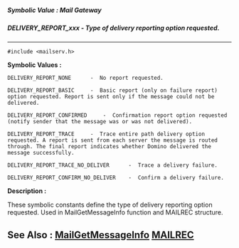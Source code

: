 ##### Symbolic Value : Mail Gateway
##### DELIVERY_REPORT_xxx - Type of delivery reporting option requested.
---
```
#include <mailserv.h>
```

**Symbolic Values :**

	DELIVERY_REPORT_NONE	  -  No report requested.

	DELIVERY_REPORT_BASIC	  -  Basic report (only on failure report) option requested. Report is sent only if the message could not be delivered.

	DELIVERY_REPORT_CONFIRMED	  -  Confirmation report option requested (notify sender that the message was or was not delivered).

	DELIVERY_REPORT_TRACE	  -  Trace entire path delivery option requested. A report is sent from each server the message is routed through. The final report indicates whether Domino delivered the message successfully.

	DELIVERY_REPORT_TRACE_NO_DELIVER	  -  Trace a delivery failure.

	DELIVERY_REPORT_CONFIRM_NO_DELIVER	  -  Confirm a delivery failure.


**Description :**

These symbolic constants define the type of delivery reporting option requested.  Used in MailGetMessageInfo function and MAILREC structure.


**See Also :**
[MailGetMessageInfo](/domino-c-api-docs/reference/Func/MailGetMessageInfo)
[MAILREC](/domino-c-api-docs/reference/Data/MAILREC)
---
